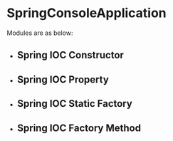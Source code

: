 # SpringConsoleApplication

Modules are as below:

- ## Spring IOC Constructor
- ## Spring IOC Property
- ## Spring IOC Static Factory
- ## Spring IOC Factory Method